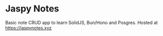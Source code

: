 # Jaspy Notes

Basic note CRUD app to learn SolidJS, Bun/Hono and Posgres. Hosted at https://jaspynotes.xyz

